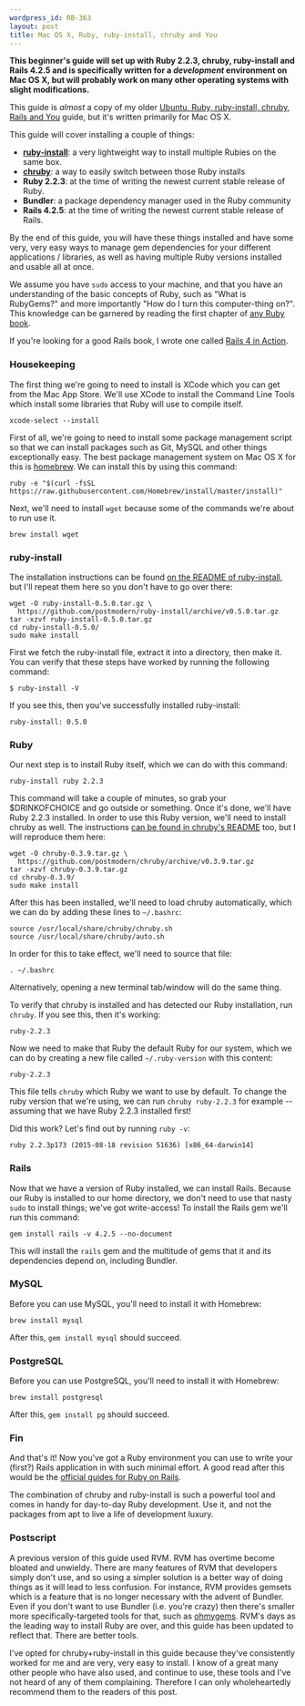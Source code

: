 ```yaml
--- 
wordpress_id: RB-363
layout: post
title: Mac OS X, Ruby, ruby-install, chruby and You
---
```


<p>
  <strong>This beginner's guide will set up with Ruby 2.2.3, chruby, ruby-install and Rails 4.2.5 and is specifically written for a <em>development</em> environment on Mac OS X, but will probably work on many other operating systems with slight modifications.</strong>
</p>

<p>This guide is <em>almost</em> a copy of my older <a href='http://ryanbigg.com/2014/10/ubuntu-ruby-ruby-install-chruby-and-you/'>Ubuntu, Ruby, ruby-install, chruby, Rails and You</a> guide, but it's written primarily for Mac OS X.</p>

This guide will cover installing a couple of things:

* [**ruby-install**](https://github.com/postmodern/ruby-install): a very lightweight way to install multiple Rubies on the same box.
* [**chruby**](https://github.com/postmodern/chruby): a way to easily switch between those Ruby installs
* **Ruby 2.2.3**: at the time of writing the newest current stable release of Ruby.
* **Bundler**: a package dependency manager used in the Ruby community
* **Rails 4.2.5**: at the time of writing the newest current stable release of Rails.

By the end of this guide, you will have these things installed and have some very, very easy ways to manage gem dependencies for your different applications / libraries, as well as having multiple Ruby versions installed and usable all at once.

We assume you have `sudo` access to your machine, and that you have an understanding of the basic concepts of Ruby, such as "What is RubyGems?" and more importantly "How do I turn this computer-thing on?". This knowledge can be garnered by reading the first chapter of [any Ruby book](https://manning.com/black2).

If you're looking for a good Rails book, I wrote one called [Rails 4 in Action](http://manning.com/bigg2).

### Housekeeping

The first thing we're going to need to install is XCode which you can get from the Mac App Store. We'll use XCode to install the Command Line Tools which install some libraries that Ruby will use to compile itself.

    xcode-select --install

First of all, we're going to need to install some package management script so that we can install packages such as Git, MySQL and other things exceptionally easy. The best package management system on Mac OS X for this is [homebrew](https://brew.sh). We can install this by using this command:

    ruby -e "$(curl -fsSL https://raw.githubusercontent.com/Homebrew/install/master/install)"

Next, we'll need to install `wget` because some of the commands we're about to run use it.

    brew install wget

### ruby-install

The installation instructions can be found [on the README of ruby-install](https://github.com/postmodern/ruby-install#install), but I'll repeat them here so you don't have to go over there:

```
wget -O ruby-install-0.5.0.tar.gz \
  https://github.com/postmodern/ruby-install/archive/v0.5.0.tar.gz
tar -xzvf ruby-install-0.5.0.tar.gz
cd ruby-install-0.5.0/
sudo make install
```

First we fetch the ruby-install file, extract it into a directory, then make it. You can verify that these steps have worked by running the following command:

```
$ ruby-install -V
```

If you see this, then you've successfully installed ruby-install:

```
ruby-install: 0.5.0
```

### Ruby

Our next step is to install Ruby itself, which we can do with this command:

```
ruby-install ruby 2.2.3
```

This command will take a couple of minutes, so grab your $DRINKOFCHOICE and go outside or something. Once it's done, we'll have Ruby 2.2.3 installed. In order to use this Ruby version, we'll need to install chruby as well. The instructions [can be found in chruby's README](https://github.com/postmodern/chruby#install) too, but I will reproduce them here:

```
wget -O chruby-0.3.9.tar.gz \
  https://github.com/postmodern/chruby/archive/v0.3.9.tar.gz
tar -xzvf chruby-0.3.9.tar.gz
cd chruby-0.3.9/
sudo make install
```

After this has been installed, we'll need to load chruby automatically, which we can do by adding these lines to `~/.bashrc`:

```
source /usr/local/share/chruby/chruby.sh
source /usr/local/share/chruby/auto.sh
```

In order for this to take effect, we'll need to source that file:

```
. ~/.bashrc
```

Alternatively, opening a new terminal tab/window will do the same thing.

To verify that chruby is installed and has detected our Ruby installation, run `chruby`. If you see this, then it's working:

```
ruby-2.2.3
```

Now we need to make that Ruby the default Ruby for our system, which we can do by creating a new file called `~/.ruby-version` with this content:

```
ruby-2.2.3
```

This file tells `chruby` which Ruby we want to use by default. To change the ruby version that we're using, we can run `chruby ruby-2.2.3` for example -- assuming that we have Ruby 2.2.3 installed first!

Did this work? Let's find out by running `ruby -v`:

```
ruby 2.2.3p173 (2015-08-18 revision 51636) [x86_64-darwin14]
```

### Rails

Now that we have a version of Ruby installed, we can install Rails. Because our Ruby is installed to our home directory, we don't need to use that nasty `sudo` to install things; we've got write-access! To install the Rails gem we'll run this command:

    gem install rails -v 4.2.5 --no-document

This will install the `rails` gem and the multitude of gems that it and its dependencies depend on, including Bundler.

### MySQL

Before you can use MySQL, you'll need to install it with Homebrew:

    brew install mysql

After this, `gem install mysql` should succeed.

### PostgreSQL

Before you can use PostgreSQL, you'll need to install it with Homebrew:

    brew install postgresql

After this, `gem install pg` should succeed.


### Fin

And that's it! Now you've got a Ruby environment you can use to write your (first?) Rails application in with such minimal effort. A good read after this would be the <a href='http://guides.rubyonrails.org'>official guides for Ruby on Rails</a>.

The combination of chruby and ruby-install is such a powerful tool and comes in handy for day-to-day Ruby development. Use it, and not the packages from apt to live a life of development luxury.

### Postscript

A previous version of this guide used RVM. RVM has overtime become bloated and unwieldy. There are many features of RVM that developers simply don't use, and so using a simpler solution is a better way of doing things as it will lead to less confusion. For instance, RVM provides gemsets which is a feature that is no longer necessary with the advent of Bundler. Even if you don't want to use Bundler (i.e. you're crazy) then there's smaller more specifically-targeted tools for that, such as [ohmygems](https://github.com/seattlerb/ohmygems). RVM's days as the leading way to install Ruby are over, and this guide has been updated to reflect that. There are better tools.

I've opted for chruby+ruby-install in this guide because they've consistently worked for me and are very, very easy to install. I know of a great many other people who have also used, and continue to use, these tools and I've not heard of any of them complaining. Therefore I can only wholeheartedly recommend them to the readers of this post.

